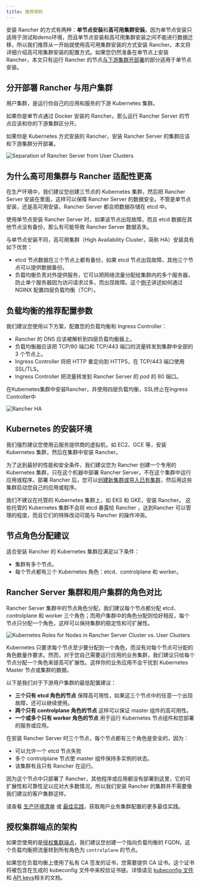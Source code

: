 ```yaml
---
title: 推荐架构
---
```


安装 Rancher 的方式有两种：**单节点安装**和**高可用集群安装**。因为单节点安装只适用于测试和demo环境，而且单节点安装和高可用集群安装之间不能进行数据迁移，所以我们推荐从一开始就使用高可用集群安装的方式安装 Rancher。本文将详细介绍高可用集群安装的配置方式。如果您仍然准备在单节点上安装 Rancher，本文只有运行 Rancher 的节点[与下游集群开部署](#分开部署-rancher-与用户集群)的部分适用于单节点安装。

## 分开部署 Rancher 与用户集群

用户集群，是运行你自己的应用和服务的下游 Kubernetes 集群。

如果你是单节点通过 Docker 安装的 Rancher。那么运行 Rancher Server 的节点应该和你的下游集群区分开。

如果你是 Kubernetes 方式安装的 Rancher，安装 Rancher Server 的集群应该和下游集群分开部署。

![Separation of Rancher Server from User Clusters](/img/rancher/rancher-architecture-separation-of-rancher-server.svg)

## 为什么高可用集群与 Rancher 适配性更高

在生产环境中，我们建议您创建三节点的 Kubernetes 集群，然后把 Rancher Server 安装在里面，这样可以保障 Rancher Server 的数据安全。不管是单节点安装，还是高可用安装，Rancher Server 都会把数据存储在 etcd 中。

使用单节点安装 Rancher Server 时，如果该节点出现故障，而且 etcd 数据在其他节点没有备份，那么有可能导致 Rancher Server 数据丢失。

与单节点安装不同，高可用集群（High Availability Cluster，简称 HA）安装具有如下优势：

- etcd 节点数据在三个节点上都有备份，如果 etcd 节点出现故障，其他三个节点可以提供数据备份。
- 负载均衡负责对外提供服务，它可以把网络流量分配给集群内的多个服务器，防止单个服务器因为访问请求过多，而出现故障。这个[例子](/docs/installation/k8s-install/create-nodes-lb/nginx/_index)讲述如何通过 NGINX 配置四层负载均衡（TCP）。

## 负载均衡的推荐配置参数

我们建议您使用以下方案，配置您的负载均衡和 Ingress Controller：

- Rancher 的 DNS 应该被解析到四层负载均衡器上。
- 负载均衡器应该把 TCP/80 端口和 TCP/443 端口的流量转发到集群中全部的 3 个节点上。
- Ingress Controller 将把 HTTP 重定向到 HTTPS，在 TCP/443 端口使用 SSL/TLS。
- Ingress Controller 把流量转发到 Rancher Server 的 pod 的 80 端口。

<figcaption>在Kubernetes集群中安装Rancher，并使用四层负载均衡，SSL终止在Ingress Controller中</figcaption>

![Rancher HA](/img/rancher/ha/rancher2ha.svg)

## Kubernetes 的安装环境

我们强烈建议您使用云服务提供商的虚拟机，如 EC2、GCE 等，安装 Kubernetes 集群，然后在集群中安装 Rancher。

为了达到最好的性能和安全条件，我们建议您为 Rancher 创建一个专用的 Kubernetes 集群，只在这个机器中部署 Rancher Server，不在这个集群中运行应用或程序。部署 Rancher 后，您可以[创建新集群或导入已有集群](/docs/cluster-provisioning/_index)，然后用这些集群启动您自己的应用或程序。

我们不建议在托管的 Kubernetes 集群上，如 EKS 和 GKE，安装 Rancher。
这些托管的 Kubernetes 集群不会将 etcd 暴露给 Rancher ，达到Rancher 可以管理的程度，而且它们的特殊改动可能与 Rancher 的操作冲突。

## 节点角色分配建议

适合安装 Rancher 的 Kubernetes 集群应满足以下条件：

- 集群有多个节点。
- 每个节点都有三个 Kubernetes 角色：etcd、controlplane 和 worker。

## Rancher Server 集群和用户集群的角色对比

Rancher Server 集群中的节点角色分配，我们建议每个节点都分配 etcd、controlplane 和 worker 三个角色；而用户集群中的角色分配则恰好相反，每个节点只分配一个角色，这样可以保持集群的稳定性和可扩展性。

![Kubernetes Roles for Nodes in Rancher Server Cluster vs. User Clusters](/img/rancher/rancher-architecture-node-roles.svg)

Kubernetes 只要求每个节点至少要分配到一个角色，而没有对每个节点可分配的角色数量作要求。然而，对于您自己需要运行应用的业务集群，我们建议只给每个节点分配一个角色来提高可扩展性。这样你的业务应用不会干扰到 Kubernetes Master 节点或集群的数据。

以下是我们对于下游用户集群的最低配置建议：

- **三个只有 etcd 角色的节点** 保障高可用性，如果这三个节点中的任意一个出现故障，还可以继续使用。
- **两个只有 controlplane 角色的节点** 这样可以保证 master 组件的高可用性。
- **一个或多个只有 worker 角色的节点** 用于运行 Kubernetes 节点组件和您部署的服务或应用。

在安装 Rancher Server 时三个节点，每个节点都有三个角色是安全的，因为：

- 可以允许一个 etcd 节点失败
- 多个 controlplane 节点使 master 组件保持多实例的状态。
- 该集群有且只有 Rancher 在运行。

因为这个节点中只部署了 Rancher，其他程序或应用都没有部署到这里，它的可扩展性和可靠性足以应对大多数情况。所以我们安装 Rancher 的集群并不需要像我们建议的客户集群这样。

请查看 [生产环境清单](/docs/cluster-provisioning/production/_index) 或 [最佳实践](/docs/best-practices/management/_index#tips-for-scaling-and-reliability)，获取用户业务集群配置的更多最佳实践。

## 授权集群端点的架构

如果您使用的是[授权集群端点](/docs/overview/architecture/_index)，我们建议您创建一个指向负载均衡的 FQDN，这个负载均衡把流量转到所有角色为 `controlplane` 的节点。

如果您在负载均衡上使用了私有 CA 签发的证书，您需要提供 CA 证书。这个证书将被包含在生成的 kubeconfig 文件中来校验证书链。详情请见 [kubeconfig 文件](/docs/cluster-admin/cluster-access/kubectl/_index) 和 [API keys](/docs/user-settings/api-keys/_index)相关的文档。
